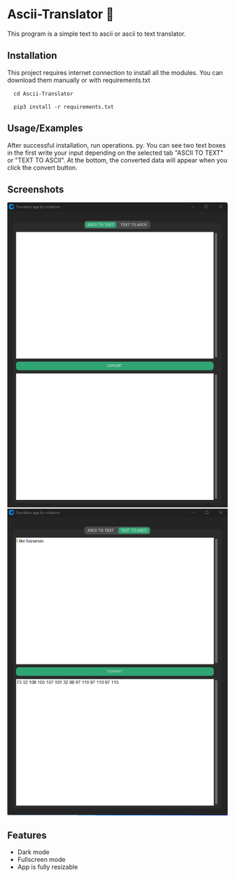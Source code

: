 
# Ascii-Translator 🚀

This program is a simple text to ascii or ascii to text translator. 


## Installation

This project requires internet connection to install all the modules. You can download them manually or with requirements.txt

```terminal
  cd Ascii-Translator
```
```terminal
  pip3 install -r requirements.txt
```
    
## Usage/Examples

After successful installation, run operations. py. You can see two text boxes in the first write your input depending on the selected tab "ASCII TO TEXT" or "TEXT TO ASCII". At the bottom, the converted data will appear when you click the convert button.
## Screenshots

![App Screenshot](screenshots/ss_01.png)
![App Screenshot](screenshots/ss_02.png)


## Features

- Dark mode
- Fullscreen mode
- App is fully resizable

